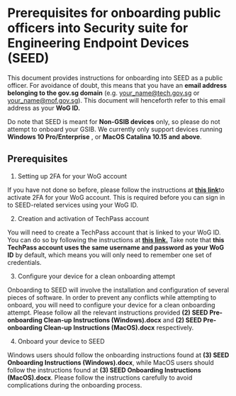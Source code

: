 # Prerequisites for onboarding public officers into Security suite for Engineering Endpoint Devices (SEED)

This document provides instructions for onboarding into SEED as a public officer. For avoidance of doubt, this means that you have an **email address belonging to the gov.sg domain** (e.g. your_name@tech.gov.sg or your_name@mof.gov.sg). This document will henceforth refer to this email address as your **WoG ID.**

Do note that SEED is meant for **Non-GSIB devices** only, so please do not attempt to onboard your GSIB. We currently only support devices running **Windows 10 Pro/Enterprise** , or **MacOS Catalina 10.15 and above**.

## Prerequisites

1. Setting up 2FA for your WoG account

If you have not done so before, please follow the instructions at [**this link**](https://account.activedirectory.windowsazure.com/Proofup.aspx)to activate 2FA for your WoG account. This is required before you can sign in to SEED-related services using your WoG ID.

2. Creation and activation of TechPass account

You will need to create a TechPass account that is linked to your WoG ID. You can do so by following the instructions at [**this link.**](https://docs.developer.tech.gov.sg/docs/techpass-documentation/#/onboard?id=public-officer) Take note that **this TechPass account uses the same username and password as your WoG ID** by default, which means you will only need to remember one set of credentials.

3. Configure your device for a clean onboarding attempt

Onboarding to SEED will involve the installation and configuration of several pieces of software. In order to prevent any conflicts while attempting to onboard, you will need to configure your device for a clean onboarding attempt. Please follow all the relevant instructions provided **(2) SEED Pre-onboarding Clean-up Instructions (Windows).docx** and **(2) SEED Pre-onboarding Clean-up Instructions (MacOS).docx** respectively.

4. Onboard your device to SEED

Windows users should follow the onboarding instructions found at **(3) SEED Onboarding Instructions (Windows).docx**, while MacOS users should follow the instructions found at **(3) SEED Onboarding Instructions (MacOS).docx**. Please follow the instructions carefully to avoid complications during the onboarding process.
